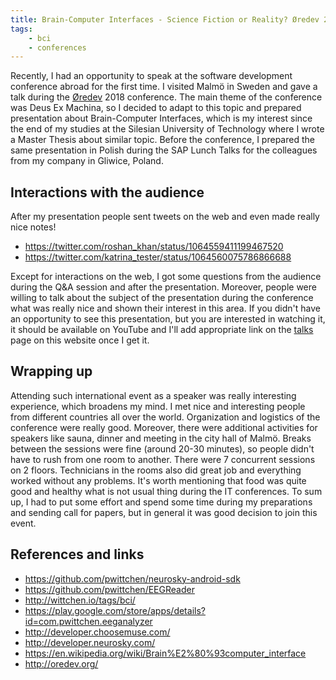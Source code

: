 ```yaml
---
title: Brain-Computer Interfaces - Science Fiction or Reality? Øredev 2018
tags:
    - bci
    - conferences
---
```


Recently, I had an opportunity to speak at the software development conference abroad for the first time. I visited Malmö in Sweden and gave a talk during the [Øredev](http://oredev.org/) 2018 conference. The main theme of the conference was Deus Ex Machina, so I decided to adapt to this topic and prepared presentation about Brain-Computer Interfaces, which is my interest since the end of my studies at the Silesian University of Technology where I wrote a Master Thesis about similar topic. Before the conference, I prepared the same presentation in Polish during the SAP Lunch Talks for the colleagues from my company in Gliwice, Poland.

<script async class="speakerdeck-embed" data-id="0d3626bc99734bf1b7d6468960bbb523" data-ratio="1.77777777777778" src="//speakerdeck.com/assets/embed.js"></script>

## Interactions with the audience

After my presentation people sent tweets on the web and even made really nice notes!

- https://twitter.com/roshan_khan/status/1064559411199467520
- https://twitter.com/katrina_tester/status/1064560075786866688

Except for interactions on the web, I got some questions from the audience during the Q&A session and after the presentation. Moreover, people were willing to talk about the subject of the presentation during the conference what was really nice and shown their interest in this area. If you didn't have an opportunity to see this presentation, but you are interested in watching it, it should be available on YouTube and I'll add appropriate link on the [talks](http://wittchen.io/talks/) page on this website once I get it.

## Wrapping up

Attending such international event as a speaker was really interesting experience, which broadens my mind. I met nice and interesting people from different countries all over the world. Organization and logistics of the conference were really good. Moreover, there were additional activities for speakers like sauna, dinner and meeting in the city hall of Malmö. Breaks between the sessions were fine (around 20-30 minutes), so people didn't have to rush from one room to another. There were 7 concurrent sessions on 2 floors. Technicians in the rooms also did great job and everything worked without any problems. It's worth mentioning that food was quite good and healthy what is not usual thing during the IT conferences. To sum up, I had to put some effort and spend some time during my preparations and sending call for papers, but in general it was good decision to join this event.

## References and links
- https://github.com/pwittchen/neurosky-android-sdk
- https://github.com/pwittchen/EEGReader
- http://wittchen.io/tags/bci/
- https://play.google.com/store/apps/details?id=com.pwittchen.eeganalyzer
- http://developer.choosemuse.com/
- http://developer.neurosky.com/
- https://en.wikipedia.org/wiki/Brain%E2%80%93computer_interface
- http://oredev.org/
